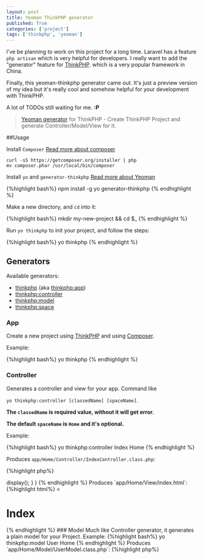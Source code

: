 ```yaml
---
layout: post
title: Yeoman ThinkPHP generator
published: True
categories: ['project']
tags: ['thinkphp', 'yeoman']
---
```

<!-- more -->

I've be planning to work on this project for a long time. Laravel has a feature `php artisan` which is very helpful for developers. I really want to add the "generator" feature for [ThinkPHP](https://github.com/liu21st/thinkphp). which is a very popular framework in China.

Finally, this yeoman-thinkphp generator came out. It's just a preview version of my idea but it's really cool and somehow helpful for your development with ThinkPHP.

A lot of TODOs still waiting for me. **:P**

> [Yeoman generator](https://github.com/discountry/generator-thinkphp) for ThinkPHP - Create ThinkPHP Project and generate Controller/Model/View for it.


##Usage

Install `Composer` [Read more about composer](https://getcomposer.org/)

```
curl -sS https://getcomposer.org/installer | php
mv composer.phar /usr/local/bin/composer
```


Install `yo` and `generator-thinkphp` [Read more about Yeoman](http://yeoman.io/)

{%highlight bash%}
npm install -g yo generator-thinkphp
{% endhighlight %}

Make a new directory, and `cd` into it:

{%highlight bash%}
mkdir my-new-project && cd $_
{% endhighlight %}

Run `yo thinkphp` to init your project, and follow the steps:

{%highlight bash%}
yo thinkphp
{% endhighlight %}

## Generators

Available generators:

* [thinkphp](#app) (aka [thinkphp:app](#app))
* [thinkphp:controller](#controller)
* [thinkphp:model](#model)
* [thinkphp:space](#space)

### App

Create a new project using [ThinkPHP](https://github.com/liu21st/thinkphp) and using [Composer](https://getcomposer.org/).

Example:

{%highlight bash%}
yo thinkphp
{% endhighlight %}

### Controller

Generates a controller and view for your app. Command like 

`yo thinkphp:controller [classedName] [spaceName]`.

**The `classedName` is required value, without it will get error.**

**The default `spaceName` is `Home` and it's optional.**

Example:

{%highlight bash%}
yo thinkphp:controller Index Home
{% endhighlight %}

Produces `app/Home/Controller/IndexController.class.php`:

{%highlight php%}
<?php
namespace Home\Controller;
use Think\Controller;
class IndexController extends Controller {

    public function index(){
    	//
        $this->display();
    }

}
{% endhighlight %}

Produces `app/Home/View/index.html`:

{%highlight html%}
<extend name="base" />
<block name="content">
	<<h1>Index</h1>
</block>
{% endhighlight %}

### Model

Much like Controller generator, it generates a plain model for your Project.

Example:

{%highlight bash%}
yo thinkphp:model User Home
{% endhighlight %}

Produces `app/Home/Model/UserModel.class.php`:

{%highlight php%}
<?php
namespace Home\Model;
use Think\Model;
class UserModel extends Model {
	//
    protected $tableName = 'User'; 

}
{% endhighlight %}

### Space

Create a new namespace folder for you app.

Example:

{%highlight bash%}
yo thinkphp:space Admin
{% endhighlight %}

Produces `app/Admin` folder and default files in your project.

* Admin 
	* Common
	* Conf 
	* Controller 
	* Model 
	* View 
	* index.html

## About 

Add command line tools for ThinkPHP. Just like [Laravel](http://laravel.com)'s `php artisan`

## License

MIT
